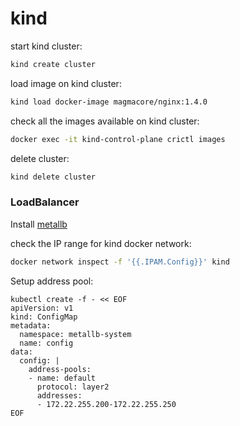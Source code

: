 # kind

start kind cluster:
```bash
kind create cluster
```

load image on kind cluster:
```bash
kind load docker-image magmacore/nginx:1.4.0
```

check all the images available on kind cluster:
```bash
docker exec -it kind-control-plane crictl images
```

delete cluster:
```bash
kind delete cluster
```

### LoadBalancer

Install [metallb](https://metallb.universe.tf/installation/#installation-by-manifest)

check the IP range for kind docker network:
```bash
docker network inspect -f '{{.IPAM.Config}}' kind
```

Setup address pool:
```
kubectl create -f - << EOF
apiVersion: v1
kind: ConfigMap
metadata:
  namespace: metallb-system
  name: config
data:
  config: |
    address-pools:
    - name: default
      protocol: layer2
      addresses:
      - 172.22.255.200-172.22.255.250
EOF
```


